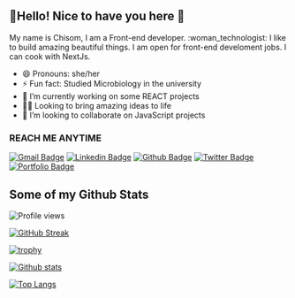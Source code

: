## :wave:Hello! Nice to have you here :love_you_gesture:

<p> My name is Chisom, I am a Front-end developer. :woman_technologist: I like to build amazing beautiful things. I am open for front-end develoment jobs. I can cook with NextJs.</p>

- 😄 Pronouns: she/her
- ⚡ Fun fact: Studied Microbiology in the university
- 🔭 I’m currently working on some REACT projects
- :woman_office_worker: Looking to bring amazing ideas to life
- 👯 I’m looking to collaborate on JavaScript projects

### REACH ME ANYTIME

[![Gmail Badge](https://img.shields.io/badge/-chisommuorah@gmail.com-c14438?style=flat&logo=Gmail&logoColor=white&link=mailto:chisommuorah@gmail.com)](mailto:chisommuorah@gmail.com)
[![Linkedin Badge](https://img.shields.io/badge/-LinkedIn-0e76a8?style=flat&logo=Linkedin&logoColor=white&link=https://www.linkedin.com/in/chi-muorah-6a8515193/)](https://www.linkedin.com/in/chi-muorah-6a8515193/) [![Github Badge](https://img.shields.io/badge/-chysomm62-grey?style=flat&logo=github&logoColor=white&link=https://github.com/chysomm62/)](https://www.github.com/chysomm62/) [![Twitter Badge](https://img.shields.io/badge/-preda-00acee?style=flat&logo=twitter&logoColor=white&link=https://twitter.com/chisompreda/)](https://www.twitter.com/chisompreda/) [![Portfolio Badge](https://img.shields.io/badge/portfolio-web-blue?style=flat&link=https://chysomm62.github.io/)](https://chysomm62.github.io/)

## Some of my Github Stats

![Profile views](https://gpvc.arturio.dev/chysomm62)

[![GitHub Streak](https://github-readme-streak-stats.herokuapp.com/?user=chysomm62&theme=yeblu)](https://git.io/streak-stats)

[![trophy](https://github-profile-trophy.vercel.app/?username=chysomm62&theme=nord)](https://github.com/ryo-ma/github-profile-trophy)


[![Github stats](https://github-readme-stats.vercel.app/api?username=chysomm62&show_icons=true&include_all_commits=true)](https://github.com/chysomm62/github-readme-stats)

[![Top Langs](https://github-readme-stats.vercel.app/api/top-langs/?username=chysomm62&show_icons=true&layout=compact)](https://github.com/chysomm62/github-readme-stats)

<!--
**chysomm62/chysomm62** is a ✨ _special_ ✨ repository because its `README.md` (this file) appears on your GitHub profile.


